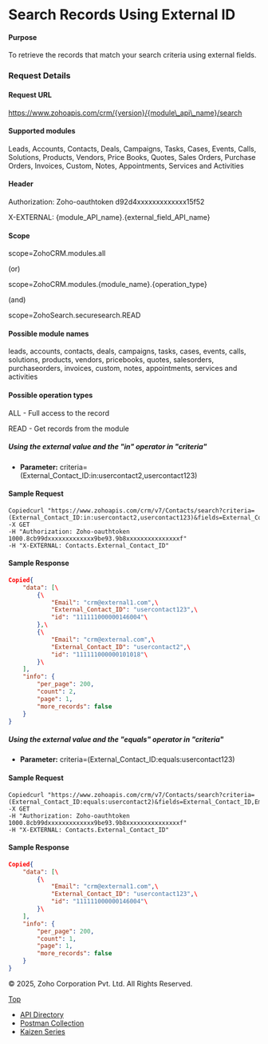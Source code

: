 
# Search Records Using External ID

#### Purpose

To retrieve the records that match your search criteria using external fields.

### Request Details

#### Request URL

https://www.zohoapis.com/crm/{version}/{module\_api\_name}/search

#### Supported modules

Leads, Accounts, Contacts, Deals, Campaigns, Tasks, Cases, Events, Calls, Solutions, Products, Vendors, Price Books, Quotes, Sales Orders, Purchase Orders, Invoices, Custom, Notes, Appointments, Services and Activities

#### Header

Authorization: Zoho-oauthtoken d92d4xxxxxxxxxxxxx15f52

X-EXTERNAL: {module\_API\_name}.{external\_field\_API\_name}

#### Scope

scope=ZohoCRM.modules.all

(or)

scope=ZohoCRM.modules.{module\_name}.{operation\_type}

(and)

scope=ZohoSearch.securesearch.READ

#### Possible module names

leads, accounts, contacts, deals, campaigns, tasks, cases, events, calls, solutions, products, vendors, pricebooks, quotes, salesorders, purchaseorders, invoices, custom, notes, appointments, services and activities

#### Possible operation types

ALL - Full access to the record

READ - Get records from the module

##### Using the external value and the "in" operator in "criteria"

- **Parameter:** criteria=(External\_Contact\_ID:in:usercontact2,usercontact123)


#### Sample Request

``` curl
Copiedcurl "https://www.zohoapis.com/crm/v7/Contacts/search?criteria=(External_Contact_ID:in:usercontact2,usercontact123)&fields=External_Contact_ID,Email"
-X GET
-H "Authorization: Zoho-oauthtoken 1000.8cb99dxxxxxxxxxxxxx9be93.9b8xxxxxxxxxxxxxxxf"
-H "X-EXTERNAL: Contacts.External_Contact_ID"
```

#### Sample Response

``` json
Copied{
    "data": [\
        {\
            "Email": "crm@external1.com",\
            "External_Contact_ID": "usercontact123",\
            "id": "111111000000146004"\
        },\
        {\
            "Email": "crm@external.com",\
            "External_Contact_ID": "usercontact2",\
            "id": "111111000000101018"\
        }\
    ],
    "info": {
        "per_page": 200,
        "count": 2,
        "page": 1,
        "more_records": false
    }
}
```

##### Using the external value and the "equals" operator in "criteria"

- **Parameter:** criteria=(External\_Contact\_ID:equals:usercontact123)


#### Sample Request

``` curl
Copiedcurl "https://www.zohoapis.com/crm/v7/Contacts/search?criteria=(External_Contact_ID:equals:usercontact2)&fields=External_Contact_ID,Email"
-X GET
-H "Authorization: Zoho-oauthtoken 1000.8cb99dxxxxxxxxxxxxx9be93.9b8xxxxxxxxxxxxxxxf"
-H "X-EXTERNAL: Contacts.External_Contact_ID"
```

#### Sample Response

``` json
Copied{
    "data": [\
        {\
            "Email": "crm@external1.com",\
            "External_Contact_ID": "usercontact123",\
            "id": "111111000000146004"\
        }\
    ],
    "info": {
        "per_page": 200,
        "count": 1,
        "page": 1,
        "more_records": false
    }
}
```

© 2025, Zoho Corporation Pvt. Ltd. All Rights Reserved.

[Top](https://www.zoho.com/crm/developer/docs/api/v7/search-records-ext.html#top)

- [API Directory](https://www.zoho.com/crm/developer/docs/api-directory.html?source_from=qlink_)
- [Postman Collection](https://www.postman.com/zohocrmdevelopers/workspace/zoho-crm-developers/overview?source_from=qlink_)
- [Kaizen Series](https://www.zoho.com/crm/developer/docs/kaizen-series-directory.html?source_from=qlink_)